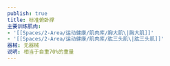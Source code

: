 ```yaml
---
publish: true
title: 标准俯卧撑
主要训练肌肉:
- '[[Spaces/2-Area/运动健康/肌肉库/胸大肌\|胸大肌]]'
- '[[Spaces/2-Area/运动健康/肌肉库/肱三头肌\|肱三头肌]]'
器械: 无器械
说明: 相当于自重70%的重量
---
```

